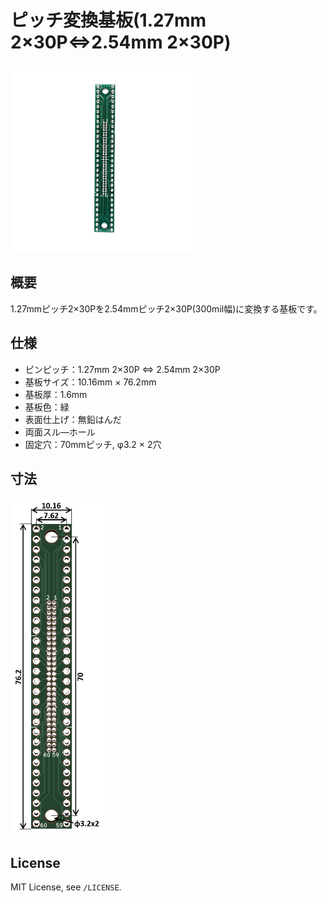 # ピッチ変換基板(1.27mm 2×30P⇔2.54mm 2×30P)

<img src="/img/ProductImage.jpg" width="300px">

## 概要
1.27mmピッチ2×30Pを2.54mmピッチ2×30P(300mil幅)に変換する基板です。

## 仕様
- ピンピッチ：1.27mm 2×30P ⇔ 2.54mm 2×30P
- 基板サイズ：10.16mm × 76.2mm
- 基板厚：1.6mm
- 基板色：緑
- 表面仕上げ：無鉛はんだ
- 両面スル―ホール
- 固定穴：70mmピッチ, φ3.2 × 2穴

<!-- ## 販売  
[スイッチサイエンス委託販売ページ](https://www.switch-science.com/catalog/xxxx/)  
※大量注文や在庫に関する問い合わせは[こちら](mailto:info.y2kb@gmail.com)までご連絡ください。   -->

## 寸法
<img src="/img/dimension.png" width="150px">

## License
MIT License, see `/LICENSE`.
